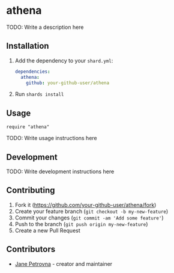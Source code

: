 # athena

TODO: Write a description here

## Installation

1. Add the dependency to your `shard.yml`:

   ```yaml
   dependencies:
     athena:
       github: your-github-user/athena
   ```

2. Run `shards install`

## Usage

```crystal
require "athena"
```

TODO: Write usage instructions here

## Development

TODO: Write development instructions here

## Contributing

1. Fork it (<https://github.com/your-github-user/athena/fork>)
2. Create your feature branch (`git checkout -b my-new-feature`)
3. Commit your changes (`git commit -am 'Add some feature'`)
4. Push to the branch (`git push origin my-new-feature`)
5. Create a new Pull Request

## Contributors

- [Jane Petrovna](https://github.com/your-github-user) - creator and maintainer

